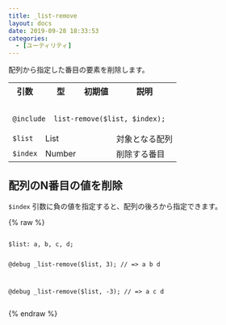```yaml
---
title: _list-remove
layout: docs
date: 2019-09-28 18:33:53
categories:
  - [ユーティリティ]
---
```


配列から指定した番目の要素を削除します。

<table>
  <tr>
    <th>引数</th>
    <th>型</th>
    <th>初期値</th>
    <th>説明</th>
  </tr>
  <tr>
    <td colspan="4">
      <pre class="language-scss"><code>
@include _list-remove($list, $index);
</code></pre>
    </td>
  </tr>
  <tr>
    <td><code>$list</code></td>
    <td>List</td>
    <td></td>
    <td>対象となる配列</td>
  </tr>
  <tr>
    <td><code>$index</code></td>
    <td>Number</td>
    <td></td>
    <td>削除する番目</td>
  </tr>
</table>

## 配列のN番目の値を削除

`$index` 引数に負の値を指定すると、配列の後ろから指定できます。

<div class="c demo">
  <div class="code">
    {% raw %}
      <pre class="language-scss"><code>
$list: a, b, c, d;

@debug _list-remove($list, 3);
// => a b d

@debug _list-remove($list, -3);
// => a c d
</code></pre>
    {% endraw %}
  </div>
</div>